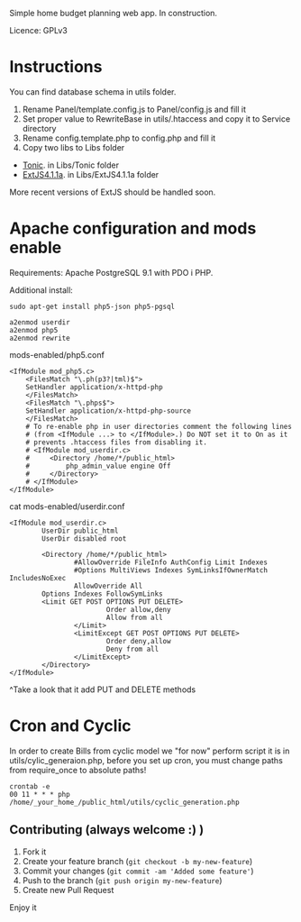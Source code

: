 Simple home budget planning web app. In construction.

Licence: GPLv3

Instructions
============

You can find database schema in utils folder.

1. Rename Panel/template.config.js to Panel/config.js and fill it
2. Set proper value to RewriteBase in utils/.htaccess and copy it to Service directory
3. Rename config.template.php to config.php and fill it
4. Copy two libs to Libs folder
* [Tonic](http://peej.github.com/tonic/). in Libs/Tonic folder
* [ExtJS4.1.1a](http://www.sencha.com/products/extjs/download/ext-js-4.1.1). in Libs/ExtJS4.1.1a folder

More recent versions of ExtJS should be handled soon.

Apache configuration and mods enable
============

Requirements:
Apache
PostgreSQL 9.1 with PDO i PHP.

Additional install:
```shell
sudo apt-get install php5-json php5-pgsql
```

```shell
a2enmod userdir
a2enmod php5
a2enmod rewrite
```

mods-enabled/php5.conf
```
<IfModule mod_php5.c>
    <FilesMatch "\.ph(p3?|tml)$">
    SetHandler application/x-httpd-php
    </FilesMatch>
    <FilesMatch "\.phps$">
    SetHandler application/x-httpd-php-source
    </FilesMatch>
    # To re-enable php in user directories comment the following lines
    # (from <IfModule ...> to </IfModule>.) Do NOT set it to On as it
    # prevents .htaccess files from disabling it.
    # <IfModule mod_userdir.c>
    #     <Directory /home/*/public_html>
    #         php_admin_value engine Off
    #     </Directory>
    # </IfModule>
</IfModule>
```

cat mods-enabled/userdir.conf
```
<IfModule mod_userdir.c>
        UserDir public_html
        UserDir disabled root

        <Directory /home/*/public_html>
                #AllowOverride FileInfo AuthConfig Limit Indexes
                #Options MultiViews Indexes SymLinksIfOwnerMatch IncludesNoExec
                AllowOverride All
        Options Indexes FollowSymLinks
        <Limit GET POST OPTIONS PUT DELETE>
                        Order allow,deny
                        Allow from all
                </Limit>
                <LimitExcept GET POST OPTIONS PUT DELETE>
                        Order deny,allow
                        Deny from all
                </LimitExcept>
        </Directory>
</IfModule>
```
^Take a look that it add PUT and DELETE methods

Cron and Cyclic
============
In order to create Bills from cyclic model we "for now" perform script
it is in utils/cylic_generaion.php, before you set up cron, you must change paths from require_once to absolute paths!

```
crontab -e
00 11 * * * php /home/_your_home_/public_html/utils/cyclic_generation.php
```


## Contributing (always welcome :) )

1. Fork it
2. Create your feature branch (`git checkout -b my-new-feature`)
3. Commit your changes (`git commit -am 'Added some feature'`)
4. Push to the branch (`git push origin my-new-feature`)
5. Create new Pull Request


Enjoy it
